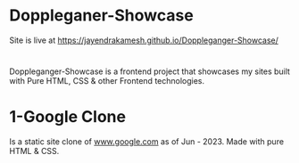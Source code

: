 # Doppleganer-Showcase
Site is live at https://jayendrakamesh.github.io/Doppleganger-Showcase/
#
Doppleganger-Showcase is a frontend project that showcases my sites built with Pure HTML, CSS & other Frontend technologies.

# 1-Google Clone
Is a static site clone of www.google.com as of Jun - 2023. Made with pure HTML & CSS.
